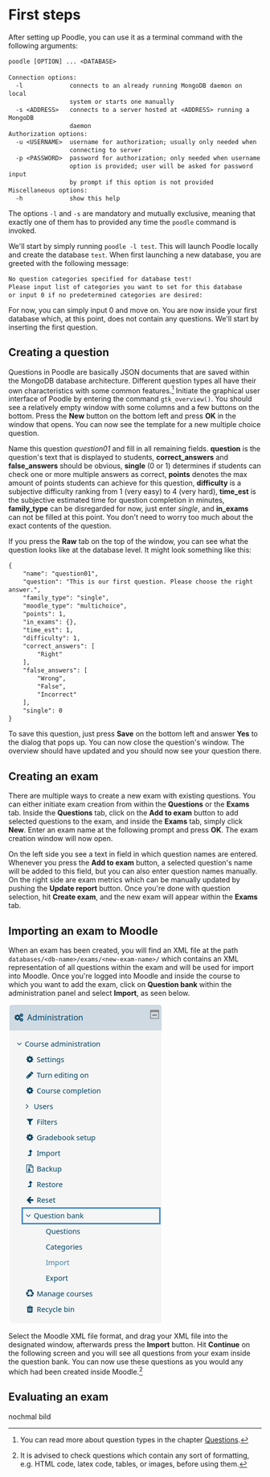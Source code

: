 # First steps

After setting up Poodle, you can use it as a terminal command with the following arguments:

	poodle [OPTION] ... <DATABASE>
	
	Connection options:
	  -l             connects to an already running MongoDB daemon on local
	                 system or starts one manually
	  -s <ADDRESS>   connects to a server hosted at <ADDRESS> running a MongoDB
	                 daemon
	Authorization options:
	  -u <USERNAME>  username for authorization; usually only needed when
	                 connecting to server
	  -p <PASSWORD>  password for authorization; only needed when username
	                 option is provided; user will be asked for password input
					 by prompt if this option is not provided
	Miscellaneous options:
	  -h             show this help
	  
The options `-l` and `-s` are mandatory and mutually exclusive, meaning that
exactly one of them has to provided any time the `poodle` command is invoked.

We'll start by simply running `poodle -l test`. This will launch Poodle locally
and create the database `test`. When first launching a new database, you are
greeted with the following message:

	No question categories specified for database test!
	Please input list of categories you want to set for this database
	or input 0 if no predetermined categories are desired:
	
For now, you can simply input 0 and move on. You are now inside your first
database which, at this point, does not contain any questions. We'll start by
inserting the first question. 

## Creating a question

Questions in Poodle are basically JSON documents that are saved within the
MongoDB database architecture. Different question types all have their own
characteristics with some common features.[^1] Initiate the graphical user
interface of Poodle by entering the command `gtk_overview()`. You should see a
relatively empty window with some columns and a few buttons on the bottom. Press
the **New** button on the bottom left and press **OK** in the window that
opens. You can now see the template for a new multiple choice question.

Name this question *question01* and fill in all remaining fields. **question**
is the question's text that is displayed to students, **correct_answers** and
**false_answers** should be obvious, **single** (0 or 1) determines if students
can check one or more multiple answers as correct, **points** denotes the max
amount of points students can achieve for this question, **difficulty** is a
subjective difficulty ranking from 1 (very easy) to 4 (very hard), **time_est**
is the subjective estimated time for question completion in minutes,
**family_type** can be disregarded for now, just enter *single*, and
**in_exams** can not be filled at this point. You don't need to worry too much
about the exact contents of the question.

If you press the **Raw** tab on the top of the window, you can see what the
question looks like at the database level. It might look something like this:

	{
		"name": "question01",
		"question": "This is our first question. Please choose the right answer.",
		"family_type": "single",
		"moodle_type": "multichoice",
		"points": 1,
		"in_exams": {},
		"time_est": 1,
		"difficulty": 1,
		"correct_answers": [
			"Right"
		],
		"false_answers": [
			"Wrong",
			"False",
			"Incorrect"
		],
		"single": 0
	}
	
To save this question, just press **Save** on the bottom left and answer **Yes**
to the dialog that pops up. You can now close the question's window. The
overview should have updated and you should now see your question there.

## Creating an exam

There are multiple ways to create a new exam with existing questions. You can
either initiate exam creation from within the **Questions** or the **Exams**
tab. Inside the **Questions** tab, click on the **Add to exam** button to add
selected questions to the exam, and inside the **Exams** tab, simply click
**New**. Enter an exam name at the following prompt and press **OK**. The exam
creation window will now open.

On the left side you see a text in field in which question names are
entered. Whenever you press the **Add to exam** button, a selected question's
name will be added to this field, but you can also enter question names
manually. On the right side are exam metrics which can be manually updated by
pushing the **Update report** button. Once you're done with question selection,
hit **Create exam**, and the new exam will appear within the **Exams** tab.

## Importing an exam to Moodle

When an exam has been created, you will find an XML file at the path
`databases/<db-name>/exams/<new-exam-name>/` which contains an XML
representation of all questions within the exam and will be used for import into
Moodle. Once you're logged into Moodle and inside the course to which you want
to add the exam, click on **Question bank** within the administration panel and
select **Import**, as seen below.

![question-import](img/question-import.png)

Select the Moodle XML file format, and drag your XML file into the designated
window, afterwards press the **Import** button. Hit **Continue** on the
following screen and you will see all questions from your exam inside the
question bank. You can now use these questions as you would any which had been
created inside Moodle.[^2]

## Evaluating an exam

nochmal bild 

[^1]: You can read more about question types in the chapter
    [Questions](03_questions.md).
	
[^2]: It is advised to check questions which contain any sort of formatting,
    e.g. HTML code, latex code, tables, or images, before using them.

[//]: # (importing from Moodle goes here in the future)
